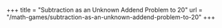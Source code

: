 +++
title = "Subtraction as an Unknown Addend Problem to 20"
url = "/math-games/subtraction-as-an-unknown-addend-problem-to-20"
+++